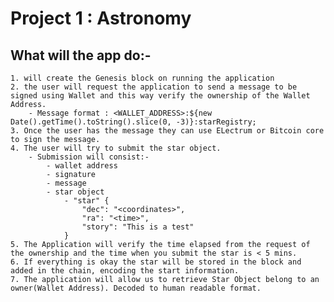 # Project 1 : Astronomy 

## What will the app do:-
    1. will create the Genesis block on running the application
    2. the user will request the application to send a message to be signed using Wallet and this way verify the ownership of the Wallet Address.
        - Message format : <WALLET_ADDRESS>:${new Date().getTime().toString().slice(0, -3)}:starRegistry;
    3. Once the user has the message they can use ELectrum or Bitcoin core to sign the message.
    4. The user will try to submit the star object.
        - Submission will consist:-
            - wallet address
            - signature
            - message
            - star object 
                - "star" {
                    "dec": "<coordinates>",
                    "ra": "<time>",
                    "story": "This is a test"
                }
    5. The Application will verify the time elapsed from the request of the ownership and the time when you submit the star is < 5 mins.
    6. If everything is okay the star will be stored in the block and added in the chain, encoding the start information.
    7. The application will allow us to retrieve Star Object belong to an owner(Wallet Address). Decoded to human readable format.
    